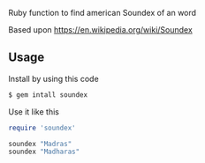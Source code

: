 Ruby function to find american Soundex of an word

Based upon https://en.wikipedia.org/wiki/Soundex

Usage
-----

Install by using this code

```bash
$ gem intall soundex
```

Use it like this

```ruby
require 'soundex'

soundex "Madras"
soundex "Madharas"
```

